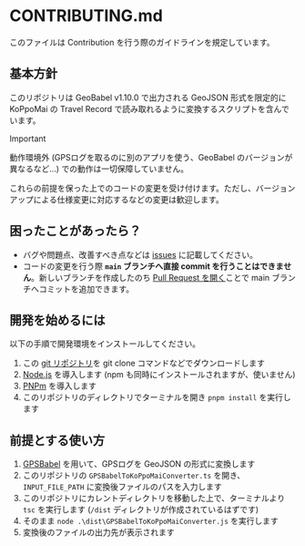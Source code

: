 # CONTRIBUTING.md

このファイルは Contribution を行う際のガイドラインを規定しています。

## 基本方針

このリポジトリは GeoBabel v1.10.0 で出力される GeoJSON 形式を限定的に KoPpoMai の Travel Record で読み取れるように変換するスクリプトを含んでいます。

> [!IMPORTANT]
> 動作環境外 (GPSログを取るのに別のアプリを使う、GeoBabel のバージョンが異なるなど...) での動作は一切保障していません。

これらの前提を保った上でのコードの変更を受け付けます。ただし、バージョンアップによる仕様変更に対応するなどの変更は歓迎します。

## 困ったことがあったら？

- バグや問題点、改善すべき点などは [issues](https://github.com/NitCelcius/GeoBabelJSON2KoPpoMaiRecordConverter/issues) に記載してください。
- コードの変更を行う際 **``main`` ブランチへ直接 commit を行うことはできません**。新しいブランチを作成したのち [Pull Request を開く](https://github.com/NitCelcius/GeoBabelJSON2KoPpoMaiRecordConverter/pulls)ことで main ブランチへコミットを追加できます。

## 開発を始めるには

以下の手順で開発環境をインストールしてください。

1. この [git リポジトリ](https://github.com/NitCelcius/GeoBabelJSON2KoPpoMaiRecordConverter.git)を git clone コマンドなどでダウンロードします
2. [Node.js](https://nodejs.org/) を導入します (npm も同時にインストールされますが、使いません)
3. [PNPm](https://pnpm.io/) を導入します
4. このリポジトリのディレクトリでターミナルを開き ``pnpm install`` を実行します

## 前提とする使い方

1. [GPSBabel](https://www.gpsbabel.org) を用いて、GPSログを GeoJSON の形式に変換します
2. このリポジトリの ``GPSBabelToKoPpoMaiConverter.ts`` を開き、``INPUT_FILE_PATH`` に変換後ファイルのパスを入力します
3. このリポジトリにカレントディレクトリを移動した上で、ターミナルより ``tsc`` を実行します
  (``/dist`` ディレクトリが作成されているはずです)
4. そのまま ``node .\dist\GPSBabelToKoPpoMaiConverter.js`` を実行します
5. 変換後のファイルの出力先が表示されます

